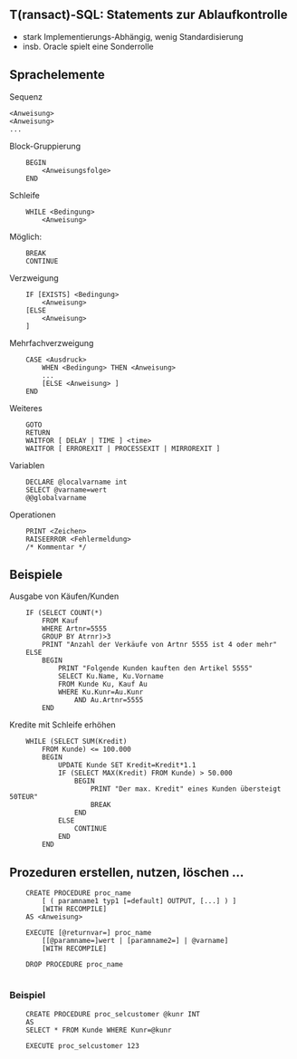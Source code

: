 ## T(ransact)-SQL: Statements zur Ablaufkontrolle

- stark Implementierungs-Abhängig, wenig Standardisierung
- insb. Oracle spielt eine Sonderrolle

## Sprachelemente

Sequenz

	<Anweisung>
	<Anweisung>
	...

Block-Gruppierung

```
	BEGIN
		<Anweisungsfolge>
	END
```

Schleife

```
	WHILE <Bedingung>
		<Anweisung>
```

Möglich:

```
	BREAK
	CONTINUE
```

Verzweigung

```
	IF [EXISTS] <Bedingung>
		<Anweisung>
	[ELSE
		<Anweisung>
	]
```

Mehrfachverzweigung

```
	CASE <Ausdruck>
		WHEN <Bedingung> THEN <Anweisung>
		...
		[ELSE <Anweisung> ]
	END
```

Weiteres

```
	GOTO
	RETURN
	WAITFOR [ DELAY | TIME ] <time>
	WAITFOR [ ERROREXIT | PROCESSEXIT | MIRROREXIT ]
```

Variablen

```
	DECLARE @localvarname int
	SELECT @varname=wert
	@@globalvarname
```

Operationen

```
	PRINT <Zeichen>
	RAISEERROR <Fehlermeldung>
	/* Kommentar */
```

## Beispiele

Ausgabe von Käufen/Kunden

```
	IF (SELECT COUNT(*)
		FROM Kauf
		WHERE Artnr=5555
		GROUP BY Atrnr)>3
		PRINT "Anzahl der Verkäufe von Artnr 5555 ist 4 oder mehr"
	ELSE
		BEGIN
			PRINT "Folgende Kunden kauften den Artikel 5555"
			SELECT Ku.Name, Ku.Vorname
			FROM Kunde Ku, Kauf Au
			WHERE Ku.Kunr=Au.Kunr
				AND Au.Artnr=5555
		END
```

Kredite mit Schleife erhöhen

```
	WHILE (SELECT SUM(Kredit)
		FROM Kunde) <= 100.000
		BEGIN
			UPDATE Kunde SET Kredit=Kredit*1.1
			IF (SELECT MAX(Kredit) FROM Kunde) > 50.000
				BEGIN
					PRINT "Der max. Kredit" eines Kunden übersteigt 50TEUR"
					BREAK
				END
			ELSE
				CONTINUE
			END
		END
```

## Prozeduren erstellen, nutzen, löschen ...

```
	CREATE PROCEDURE proc_name
		[ ( paramname1 typ1 [=default] OUTPUT, [...] ) ]
		[WITH RECOMPILE]
	AS <Anweisung>
	
	EXECUTE [@returnvar=] proc_name
		[[@paramname=]wert | [paramname2=] | @varname]
		[WITH RECOMPILE]
	
	DROP PROCEDURE proc_name
	
```

### Beispiel

```
	CREATE PROCEDURE proc_selcustomer @kunr INT
	AS
	SELECT * FROM Kunde WHERE Kunr=@kunr
	
	EXECUTE proc_selcustomer 123
	
```
